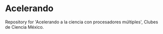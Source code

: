 # Acelerando
Repository for 'Acelerando a la ciencia con procesadores múltiples', Clubes de Ciencia México.
